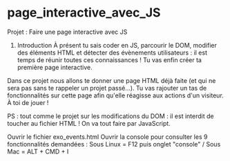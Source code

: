 # page_interactive_avec_JS

Projet : Faire une page interactive avec JS
  
1. Introduction
À présent tu sais coder en JS, parcourir le DOM, modifier des éléments HTML et détecter des évènements utilisateurs : il est temps de réunir toutes ces connaissances ! Tu vas enfin créer ta première page interactive.

Dans ce projet nous allons te donner une page HTML déjà faite (et qui ne sera pas sans te rappeler un projet passé…). Tu vas rajouter un tas de fonctionnalités sur cette page afin qu'elle réagisse aux actions d'un visiteur. À toi de jouer !

PS : tout comme le projet sur les modifications du DOM : il est interdit de toucher au fichier HTML ! On va tout faire par JavaScript.

  
Ouvrir le fichier exo_events.html
Ouvrir la console pour consulter les 9 fonctionnalités demandées : Sous Linux = F12 puis onglet "console" / Sous Mac = ALT + CMD + I
